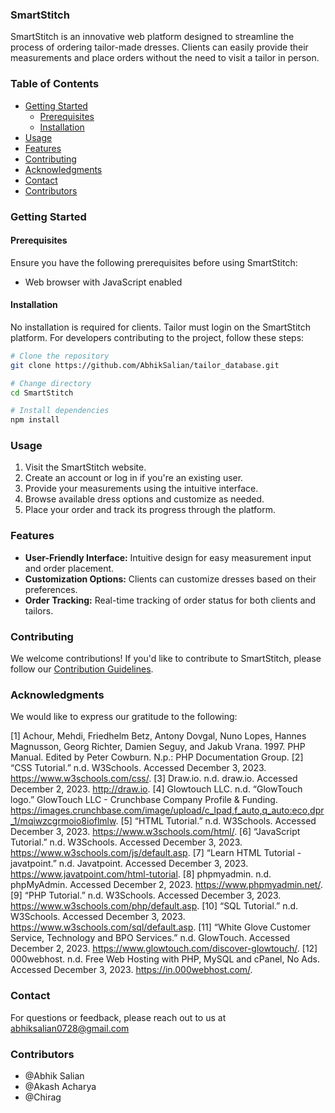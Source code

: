 ### SmartStitch

SmartStitch is an innovative web platform designed to streamline the process of ordering tailor-made dresses. Clients can easily provide their measurements and place orders without the need to visit a tailor in person.

### Table of Contents

- [Getting Started](#getting-started)
  - [Prerequisites](#prerequisites)
  - [Installation](#installation)
- [Usage](#usage)
- [Features](#features)
- [Contributing](#contributing)
- [Acknowledgments](#acknowledgments)
- [Contact](#contact)
- [Contributors](#contributors)

### Getting Started

#### Prerequisites

Ensure you have the following prerequisites before using SmartStitch:

- Web browser with JavaScript enabled

#### Installation

No installation is required for clients. Tailor must login on the SmartStitch platform. For developers contributing to the project, follow these steps:

```bash
# Clone the repository
git clone https://github.com/AbhikSalian/tailor_database.git

# Change directory
cd SmartStitch

# Install dependencies
npm install
```

### Usage

1. Visit the SmartStitch website.
2. Create an account or log in if you're an existing user.
3. Provide your measurements using the intuitive interface.
4. Browse available dress options and customize as needed.
5. Place your order and track its progress through the platform.

### Features

- **User-Friendly Interface:** Intuitive design for easy measurement input and order placement.
- **Customization Options:** Clients can customize dresses based on their preferences.
- **Order Tracking:** Real-time tracking of order status for both clients and tailors.

### Contributing

We welcome contributions! If you'd like to contribute to SmartStitch, please follow our [Contribution Guidelines](CONTRIBUTING.md).

### Acknowledgments

We would like to express our gratitude to the following:

[1]	Achour, Mehdi, Friedhelm Betz, Antony Dovgal, Nuno Lopes, Hannes Magnusson, Georg Richter, Damien Seguy, and Jakub Vrana. 1997. PHP Manual. Edited by Peter Cowburn. N.p.: PHP Documentation Group.
[2]	“CSS Tutorial.” n.d. W3Schools. Accessed December 3, 2023. https://www.w3schools.com/css/.
[3]	Draw.io. n.d. draw.io. Accessed December 2, 2023. http://draw.io.
[4]	Glowtouch LLC. n.d. “GlowTouch logo.” GlowTouch LLC - Crunchbase Company Profile & Funding. https://images.crunchbase.com/image/upload/c_lpad,f_auto,q_auto:eco,dpr_1/mqiwzcgrmoio8ioflmlw.
[5]	“HTML Tutorial.” n.d. W3Schools. Accessed December 3, 2023. https://www.w3schools.com/html/.
[6]	“JavaScript Tutorial.” n.d. W3Schools. Accessed December 3, 2023. https://www.w3schools.com/js/default.asp.
[7]	“Learn HTML Tutorial - javatpoint.” n.d. Javatpoint. Accessed December 3, 2023. https://www.javatpoint.com/html-tutorial.
[8]	phpmyadmin. n.d. phpMyAdmin. Accessed December 2, 2023. https://www.phpmyadmin.net/.
[9]	“PHP Tutorial.” n.d. W3Schools. Accessed December 3, 2023. https://www.w3schools.com/php/default.asp.
[10]	“SQL Tutorial.” n.d. W3Schools. Accessed December 3, 2023. https://www.w3schools.com/sql/default.asp.
[11]	“White Glove Customer Service, Technology and BPO Services.” n.d. GlowTouch. Accessed December 2, 2023. https://www.glowtouch.com/discover-glowtouch/.
[12]	000webhost. n.d. Free Web Hosting with PHP, MySQL and cPanel, No Ads. Accessed December 3, 2023. https://in.000webhost.com/.

### Contact

For questions or feedback, please reach out to us at abhiksalian0728@gmail.com

### Contributors

- @Abhik Salian
- @Akash Acharya
- @Chirag